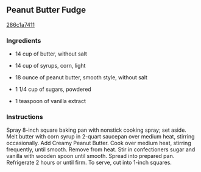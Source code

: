 ## Peanut Butter Fudge

[286c1a7411](http://www.food.com/recipe/peanut-butter-fudge-434765)

### Ingredients

 - 14 cup of butter, without salt

 - 14 cup of syrups, corn, light

 - 18 ounce of peanut butter, smooth style, without salt

 - 1 1/4 cup of sugars, powdered

 - 1 teaspoon of vanilla extract

### Instructions

Spray 8-inch square baking pan with nonstick cooking spray; set aside. Melt butter with corn syrup in 2-quart saucepan over medium heat, stirring occasionally. Add Creamy Peanut Butter. Cook over medium heat, stirring frequently, until smooth. Remove from heat. Stir in confectioners sugar and vanilla with wooden spoon until smooth. Spread into prepared pan. Refrigerate 2 hours or until firm. To serve, cut into 1-inch squares.